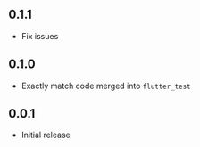 ## 0.1.1
- Fix issues

## 0.1.0
- Exactly match code merged into `flutter_test`

## 0.0.1
- Initial release
